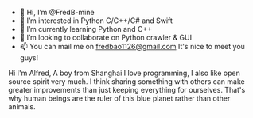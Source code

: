 - 👋 Hi, I’m @FredB-mine
- 👀 I’m interested in Python C/C++/C# and Swift
- 🌱 I’m currently learning Python and C++
- 💞️ I’m looking to collaborate on Python crawler & GUI
- 📫 You can mail me on fredbao1126@gmail.com
It's nice to meet you guys! 

Hi I'm Alfred, A boy from Shanghai
I love programming, I also like open source spirit very much. I think sharing something with others can make greater improvements than just keeping everything for ourselves. That's why human beings are the ruler of this blue planet rather than other animals.

<!---
FredB-mine/FredB-mine is a ✨ special ✨ repository because its `README.md` (this file) appears on your GitHub profile.
You can click the Preview link to take a look at your changes.
--->
